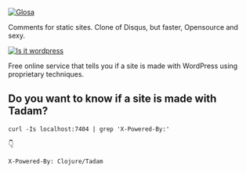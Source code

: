 [![Glosa](https://cdn.jsdelivr.net/gh/glosa/glosa-server/media/logo.png)](https://github.com/glosa/glosa-server)

Comments for static sites. Clone of Disqus, but faster, Opensource and sexy.

[![Is it wordpress](https://is-wordpress.andros.dev/img/screenshot.png)](https://is-wordpress.andros.dev/)

Free online service that tells you if a site is made with WordPress using proprietary techniques.

## Do you want to know if a site is made with Tadam?

``` shell
curl -Is localhost:7404 | grep 'X-Powered-By:' 
```

👇

``` shell
X-Powered-By: Clojure/Tadam
```
